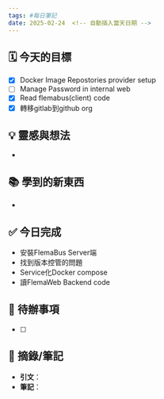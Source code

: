 ```yaml
---
tags: #每日筆記
date: 2025-02-24  <!-- 自動插入當天日期 -->
---
```


## 🗓 今天的目標
- [x] Docker Image Repostories provider setup
- [ ] Manage Password in internal web
- [x] Read flemabus(client) code
- [x] 轉移gitlab到github org

## 💡 靈感與想法
- 

## 📚 學到的新東西
- 

## ✅ 今日完成
- 安裝FlemaBus Server端
- 找到版本控管的問題
- Service化Docker compose
- 讀FlemaWeb Backend code

## 🔄 待辦事項
- [ ] 

## 📖 摘錄/筆記
- **引文**：  
- **筆記**：  


